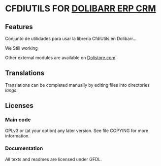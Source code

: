 # CFDIUTILS FOR [DOLIBARR ERP CRM](https://www.dolibarr.org)

## Features

Conjunto de utilidades para usar la librería CfdiUtils en Dolibarr...

We Still working

Other external modules are available on [Dolistore.com](https://www.dolistore.com).

## Translations

Translations can be completed manually by editing files into directories *langs*.

## Licenses

### Main code

GPLv3 or (at your option) any later version. See file COPYING for more information.

### Documentation

All texts and readmes are licensed under GFDL.
